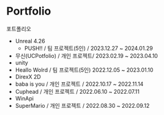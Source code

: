 # Portfolio
 포트폴리오
 
- Unreal 4.26
  - PUSH!! / 팀 프로젝트(5인) / 2023.12.27 ~ 2024.01.29
 - 무신(UCPotfolio) / 개인 프로젝트/ 2023.02.19 ~ 2023.04.10
- unity
 - Heallo Wolrd / 팀 프로젝트(5인) 2022.12.05 ~ 2023.01.10
- DirexX 2D
 - baba is you / 개인 프로젝트 / 2022.10.17 ~ 2022.11.14
 - Cuphead / 개인 프로젝트 / 2022.06.10 ~ 2022.07.11
- WinApi
 - SuperMario / 개인 프로젝트 / 2022.08.30 ~ 2022.09.12
